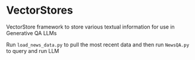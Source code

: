 # VectorStores
VectorStore framework to store various textual information for use in Generative QA LLMs

Run `load_news_data.py` to pull the most recent data and then run `NewsQA.py` to query and run LLM
